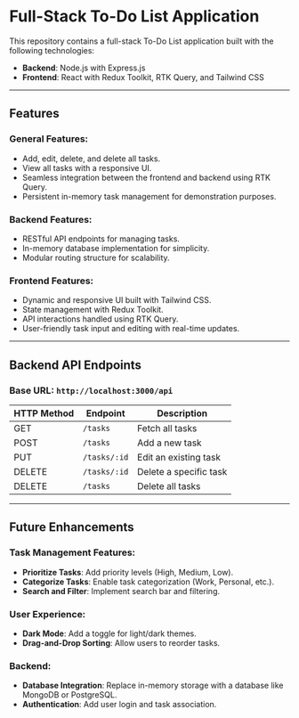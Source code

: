 # Full-Stack To-Do List Application

This repository contains a full-stack To-Do List application built with the following technologies:

- **Backend**: Node.js with Express.js
- **Frontend**: React with Redux Toolkit, RTK Query, and Tailwind CSS

---

## Features

### General Features:
- Add, edit, delete, and delete all tasks.
- View all tasks with a responsive UI.
- Seamless integration between the frontend and backend using RTK Query.
- Persistent in-memory task management for demonstration purposes.

### Backend Features:
- RESTful API endpoints for managing tasks.
- In-memory database implementation for simplicity.
- Modular routing structure for scalability.

### Frontend Features:
- Dynamic and responsive UI built with Tailwind CSS.
- State management with Redux Toolkit.
- API interactions handled using RTK Query.
- User-friendly task input and editing with real-time updates.

---
## Backend API Endpoints

### Base URL: `http://localhost:3000/api`

| HTTP Method | Endpoint      | Description             |
|-------------|---------------|-------------------------|
| GET         | `/tasks`      | Fetch all tasks         |
| POST        | `/tasks`      | Add a new task          |
| PUT         | `/tasks/:id`  | Edit an existing task   |
| DELETE      | `/tasks/:id`  | Delete a specific task  |
| DELETE      | `/tasks`      | Delete all tasks        |

---

## Future Enhancements

### Task Management Features:
- **Prioritize Tasks**: Add priority levels (High, Medium, Low).
- **Categorize Tasks**: Enable task categorization (Work, Personal, etc.).
- **Search and Filter**: Implement search bar and filtering.

### User Experience:
- **Dark Mode**: Add a toggle for light/dark themes.
- **Drag-and-Drop Sorting**: Allow users to reorder tasks.

### Backend:
- **Database Integration**: Replace in-memory storage with a database like MongoDB or PostgreSQL.
- **Authentication**: Add user login and task association.



